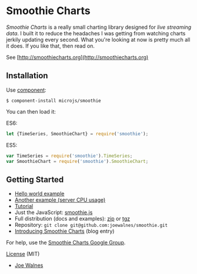 Smoothie Charts
===============

*Smoothie Charts* is a really small charting library designed for _live
streaming data_. I built it to reduce the headaches I was getting from
watching charts jerkily updating every second. What you're looking at
now is pretty much all it does. If you like that, then read on.

See [http://smoothiecharts.org](http://smoothiecharts.org)

Installation
------------

Use [component](https://github.com/component/component):

```
$ component-install microjs/smoothie
```

You can then load it:

ES6:

```javascript
let {TimeSeries, SmoothieChart} = require('smoothie');
```

ES5:

```javascript
var TimeSeries = require('smoothie').TimeSeries;
var SmoothieChart = require('smoothie').SmoothieChart;
```


Getting Started
---------------

*   [Hello world example](http://smoothiecharts.org/examples/example1.html)
*   [Another example (server CPU usage)](http://smoothiecharts.org/examples/server-load.html)
*   [Tutorial](http://smoothiecharts.org/tutorial.html)
*   Just the JavaScript: [smoothie.js](http://github.com/joewalnes/smoothie/raw/master/smoothie.js)
*   Full distribution (docs and examples): [zip](http://github.com/joewalnes/smoothie/zipball/master) or [tgz](http://github.com/joewalnes/smoothie/tarball/master)
*   Repository: `git clone git@github.com:joewalnes/smoothie.git`
*   [Introducing Smoothie Charts](http://joewalnes.com/2010/08/10/introducing-smoothie-charts/) (blog entry)

For help, use the [Smoothie Charts Google Group](http://groups.google.com/group/smoothie-charts).

[License](http://smoothiecharts.org/LICENSE.txt) (MIT)

- [Joe Walnes](http://joewalnes.com/)